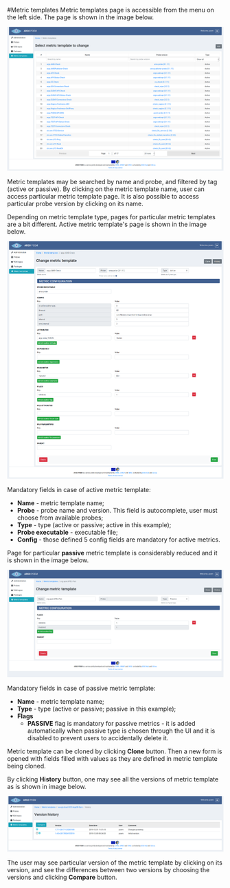 #Metric templates
Metric templates page is accessible from the menu on the left side. The page is shown in the image below.

![SuperAdmin metric templates](superadmin_figs/superadmin_metric_template.png)

Metric templates may be searched by name and probe, and filtered by tag (active or passive). By clicking on the metric template name, user can access particular metric template page. It is also possible to access particular probe version by clicking on its name.

Depending on metric template type, pages for particular metric templates are a bit different. Active metric template's page is shown in the image below.

![SuperAdmin active metric template](superadmin_figs/superadmin_metric_template_active.png)

Mandatory fields in case of active metric template:
* **Name** - metric template name;
* **Probe** - probe name and version. This field is autocomplete, user must choose from available probes;
* **Type** - type (active or passive; active in this example);
* **Probe executable** - executable file;
* **Config** - those defined 5 config fields are mandatory for active metrics.

Page for particular **passive** metric template is considerably reduced and it is shown in the image below.

![SuperAdmin passive metric template](superadmin_figs/superadmin_metric_template_passive.png)

Mandatory fields in case of passive metric template:
* **Name** - metric template name;
* **Type** - type (active or passive; passive in this example);
* **Flags** 
    * **PASSIVE** flag is mandatory for passive metrics - it is added automatically when passive type is chosen through the UI and it is disabled to prevent users to accidentally delete it.
    
Metric template can be cloned by clicking **Clone** button. Then a new form is opened with fields filled with values as they are defined in metric template being cloned. 

By clicking **History** button, one may see all the versions of metric template as is shown in image below.

![SuperAdmin metric template history](superadmin_figs/superadmin_metric_template_history.png)

The user may see particular version of the metric template by clicking on its version, and see the differences between two versions by choosing the versions and clicking **Compare** button.
